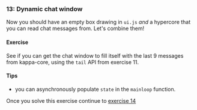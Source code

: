 ### 13: Dynamic chat window

Now you should have an empty box drawing in `ui.js` *and* a hypercore that you can read chat messages from. Let's combine them!

#### Exercise

See if you can get the chat window to fill itself with the last 9 messages from kappa-core, using the `tail` API from exercise 11.

#### Tips

- you can asynchronously populate `state` in the `mainloop` function.

Once you solve this exercise continue to [exercise 14](14.html)
